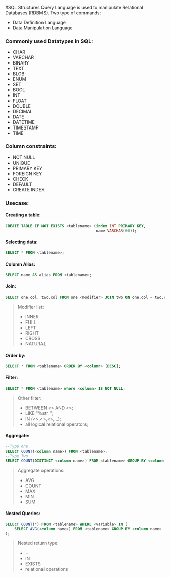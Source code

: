 #SQL
Structures Query Language is used to manipulate Relational Databases (RDBMS).
Two type of commands:
- Data Definition Language
- Data Manipulation Language

### Commonly used Datatypes in SQL:

- CHAR
- VARCHAR
- BINARY
- TEXT
- BLOB
- ENUM
- SET
- BOOL
- INT
- FLOAT
- DOUBLE
- DECIMAL
- DATE
- DATETIME
- TIMESTAMP
- TIME

### Column constraints:
- NOT NULL
- UNIQUE
- PRIMARY KEY
- FOREIGN KEY
- CHECK
- DEFAULT
- CREATE INDEX

### Usecase:

#### Creating a table:
```SQL
CREATE TABLE IF NOT EXISTS <tablename> (index INT PRIMARY KEY,
										name VARCHAR(60));
```

#### Selecting data:
```SQL
SELECT * FROM <tablename>;
```

#### Column Alias:
```SQL
SELECT name AS alias FROM <tablename>;
```

#### Join:
```SQL
SELECT one.col, two.col FROM one <modifier> JOIN two ON one.col = two.col;
```
> Modifier list:
> - INNER
> - FULL
> - LEFT
> - RIGHT
> - CROSS
> - NATURAL

#### Order by:
```SQL
SELECT * FROM <tablename> ORDER BY <column> [DESC];
```

#### Filter:
```SQL
SELECT * FROM <tablename> where <column> IS NOT NULL;
```
> Other filter:
> - BETWEEN <> AND <>;
> - LIKE "%str_";
> - IN (<>,<>,<>,...);
> - all logical relational operators;

#### Aggregate:
```SQL
--Type one
SELECT COUNT(<column name>) FROM <tablename>;
--Type Two
SELECT COUNT(DISTINCT <column name>) FROM <tablename> GROUP BY <column name> HAVING <expression>;
```
> Aggregate operations:
> - AVG
> - COUNT
> - MAX
> - MIN
> - SUM

#### Nested Queries:
```SQL
SELECT COUNT(*) FROM <tablename> WHERE <variable> IN (
	SELECT AVG(<column name>) FROM <tablename> GROUP BY <column name>
);
```
> Nested return type:
> - =
> - IN
> - EXISTS
> - relational operations